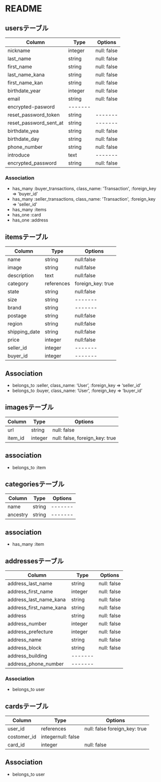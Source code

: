 # README


## usersテーブル

|Column|Type|Options|
|------|----|-------|
|nickname|integer|null: false|
|last_name|string|null: false|
|first_name|string|null: false|
|last_name_kana|string|null: false|
|first_name_kan|string|null: false|
|birthdate_year|integer|null: false|
|email|string|null: false|
|encrypted-pasword|-------|
|reset_password_token|string|-------|
|reset_password_sent_at|string|-------|
|birthdate_yea|string|null: false|
|birthdate_day|string|null: false|
|phone_number|string|null: false|
|introduce|text|-------|
|encrypted_password|string|null: false|


### Association
- has_many :buyer_transactions, class_name: 'Transaction', :foreign_key => 'buyer_id'
- has_many :seller_transactions, class_name: 'Transaction', :foreign_key => 'seller_id'
- has_many :items
- has_one   :card
- has_one  :address

## itemsテーブル

|Column|Type|Options|
|------|----|-------|
|name|string|null:false|
|image|string|null:false|
|description|text|null:false|
|category|references|foreign_key: true|
|state|string|null:false|
|size|string|-------|
|brand|string|-------|
|postage|string|null:false|
|region|string|null:false|
|shipping_date|string|null:false|
|price|integer|null:false|
|seller_id|integer|-------|
|buyer_id|integer|-------|

## Association
- belongs_to :seller, class_name: ‘User’, :foreign_key => ‘seller_id’
- belongs_to :buyer, class_name: ‘User’, :foreign_key => ‘buyer_id’

## imagesテーブル

|Column|Type|Options|
|------|----|-------|
|url|string|null: false|
|item_id|integer|null: false, foreign_key: true|

## association
- belongs_to :item

## categoriesテーブル

|Column|Type|Options|
|------|----|-------|
|name|string|-------|
|ancestry|string|-------|

## association
- has_many :item



## addressesテーブル

|Column|Type|Options|
|------|----|-------|
|address_last_name|string|null: false|
|address_first_name|integer|null: false|
|address_last_name_kana|string|null: false|
|address_first_name_kana|string|null: false|
|address|string|null: false|
|address_number|integer|null: false|
|address_prefecture|integer|null: false|
|address_name|string|null: false|
|address_block|string|null: false|
|address_building|-------|
|address_phone_number|-------|

### Association
- belongs_to user

## cardsテーブル

|Column|Type|Options|
|------|----|-------|
|user_id|references|null: false foreign_key: true|
|costomer_id|	integernull: false|
|card_id|integer|null: false|

## Association
- belongs_to user


